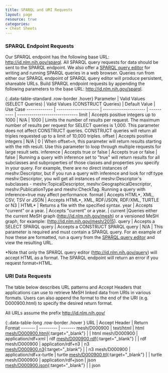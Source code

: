 ```yaml
---
title: SPARQL and URI Requests
layout: page
resource: true
categories:
- Cheat Sheets
---
```

### SPARQL Endpoint Requests

Our SPARQL endpoint has the following base URL: http://id.nlm.nih.gov/sparql. All SPARQL query requests for data should be sent to the SPARQL endpoint. We also offer a [SPARQL query editor](http://id.nlm.nih.gov/query) for writing and running SPARQL queries in a web browser. Queries run from either our SPARQL endpoint of SPARQL query editor will produce persistent, shareable URLs. Build SPARQL endpoint requests by appending the following parameters to the base URL: http://id.nlm.nih.gov/sparql. 

{:.data-table-standard .row-border .hover}
Parameter | Valid Values (SELECT Queries) | Valid Values (CONSTRUCT Queries) | Default Value | Use Case
------------- | --------------------- | --------------------- | ---------- | ------------------------------
limit | Accepts positive integers up to 1000 | N/A | 1000 | Limits the number of results per request. The maximum number of results per request for SELECT queries is 1,000. This parameter does not affect CONSTRUCT queries. CONSTRUCT queries will return all triples requested up to a limit of 10,000 triples. 
offset | Accepts positive integers | N/A | 0 | When offset=n, this parameter will return results starting with the nth result. Use this parameter to loop through multiple requests for large result sets.
inference | Accepts true or false | Accepts true or false | false | Running a query with inference set to "true" will return results for all subclasses and subproperties of those classes and properties you specify in your query. For example, there are no direct instances of meshv:Descriptor, but if you run a query with inference and look for rdf:type meshv:Descriptor, you will get all instances of meshv:Descriptor's subclasses - meshv:TopicalDescriptor, meshv:GeographicalDescriptor, meshv:PublicationType and meshv:CheckTag. Running a query with inference=true may affect performance.
format | Accepts HTML*, XML, CSV, TSV or JSON | Accepts HTML*, XML, RDF/JSON, RDF/XML, TURTLE or N3 | HTML* | Returns a file with the specified syntax. 
year | Accepts "current" or a year. | Accepts "current" or a year. | current |Queries either the current MeSH graph (<http://id.nlm.nih.gov/mesh>) or a versioned MeSH graph, for example: (<http://id.nlm.nih.gov/mesh/2015>). 
query | Accepts a SELECT SPARQL query | Accepts a CONSTRUCT SPARQL query | N/A | This parameter is required and must contain a SPARQL query. For an example of how these are formatted, run a query from the [SPARQL query editor](http://id.nlm.nih.gov/query) and view the resulting URL. 

*Note that only the SPARQL query editor (http://id.nlm.nih.gov/query) will accept HTML as a format. The SPARQL endpoint will return an error if you request format=HTML. 

### URI Data Requests

The table below describes URL patterns and Accept Headers that applications can use to retrieve MeSH linked data from URIs in various formats. Users can also append the format to the end of the URI (e.g. D000900.html) to specify the desired return format.

All URLs assume the prefix http://id.nlm.nih.gov/

{:.data-table-long .row-border .hover }
URL | Accept Header | Return Format
------- | --------- | -------
mesh/D000900 | text/html | html
[mesh/D000900.html](http://id.nlm.nih.gov/mesh/D000900.html){:target="_blank"} | | html
mesh/D000900 | application/rdf+xml | rdf 
[mesh/D000900.rdf](http://id.nlm.nih.gov/mesh/D000900.rdf){:target="_blank"} | | rdf
mesh/D000900 | application/rdf+n3 | n3
[mesh/D000900.n3](http://id.nlm.nih.gov/mesh/D000900.n3){:target="_blank"} | | n3
mesh/D000900 | application/rdf+x-turtle | turtle
[mesh/D000900.ttl](http://id.nlm.nih.gov/mesh/D000900.ttl){:target="_blank"} | | turtle
mesh/D000900 | application/rdf+json | json
[mesh/D000900.json](http://id.nlm.nih.gov/mesh/D000900.json){:target="_blank"} | | json
